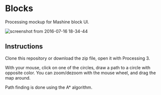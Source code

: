 # Blocks
Processing mockup for Mashine block UI.

![screenshot from 2016-07-16 18-34-44](https://cloud.githubusercontent.com/assets/321345/16895908/07a6bc1a-4b84-11e6-9054-2794f636c2b6.png)

## Instructions 

Clone this repository or download the zip file, open it with Processing 3.

With your mouse, click on one of the circles, draw a path to a circle with opposite color.
You can zoom/dezoom with the mouse wheel, and drag the map around.

Path finding is done using the A* algorithm.
